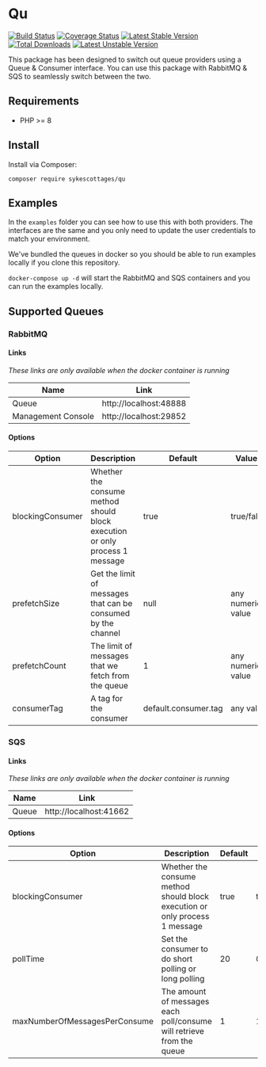 # Qu

[![Build Status](https://travis-ci.org/SykesCottages/Qu.svg?branch=master)](https://travis-ci.org/SykesCottages/Qu) 
[![Coverage Status](https://coveralls.io/repos/github/SykesCottages/Qu/badge.svg?branch=master)](https://coveralls.io/github/SykesCottages/Qu?branch=master)
[![Latest Stable Version](https://poser.pugx.org/sykescottages/qu/v/stable)](https://packagist.org/packages/sykescottages/qu) 
[![Total Downloads](https://poser.pugx.org/sykescottages/qu/downloads)](https://packagist.org/packages/sykescottages/qu) 
[![Latest Unstable Version](https://poser.pugx.org/sykescottages/qu/v/unstable)](https://packagist.org/packages/sykescottages/qu) 

This package has been designed to switch out queue providers using a Queue & Consumer interface. You can use this package with
RabbitMQ & SQS to seamlessly switch between the two. 

## Requirements
* PHP >= 8

## Install
Install via Composer:

`composer require sykescottages/qu`

## Examples
In the `examples` folder you can see how to use this with both providers. The interfaces are the same and you only need 
to update the user credentials to match your environment. 

We've bundled the queues in docker so you should be able to run examples locally if you clone this repository.

`docker-compose up -d` will start the RabbitMQ and SQS containers and you can run the examples locally. 

## Supported Queues

### RabbitMQ

#### Links
*These links are only available when the docker container is running*

| Name | Link |
|---|---|
| Queue | http://localhost:48888 |
| Management Console | http://localhost:29852 |

#### Options

| Option | Description | Default | Values |
|---|---|---|---|
| blockingConsumer  | Whether the consume method should block execution or only process 1 message | true  | true/false |
| prefetchSize  | Get the limit of messages that can be consumed by the channel |  null | any numeric value |
| prefetchCount  | The limit of messages that we fetch from the queue | 1 | any numeric value |
| consumerTag  | A tag for the consumer | default.consumer.tag | any value |

### SQS

#### Links
*These links are only available when the docker container is running*

| Name | Link |
|---|---|
| Queue | http://localhost:41662 |

#### Options

| Option | Description | Default | Values |
|---|---|---|---|
| blockingConsumer  | Whether the consume method should block execution or only process 1 message | true | true/false|
| pollTime  | Set the consumer to do short polling or long polling | 20 | 0-20|
| maxNumberOfMessagesPerConsume  | The amount of messages each poll/consume will retrieve from the queue | 1 | 1-10|
